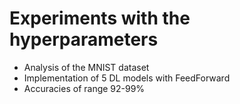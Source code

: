 # Experiments with the hyperparameters

- Analysis of the MNIST dataset
- Implementation of 5 DL models with FeedForward
- Accuracies of range 92-99%
